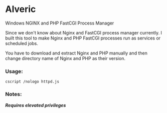 # Alveric
Windows NGINX and PHP FastCGI Process Manager

Since we don't know about Nginx and FastCGI process manager currently. I built this tool to make Nginx and PHP FastCGI processes run as services or scheduled jobs.

You have to download and extract Nginx and PHP manually and then change directory name of Nginx and PHP as their version.

### Usage:
`cscript /nologo httpd.js`

### Notes:
***Requires elevated privileges***